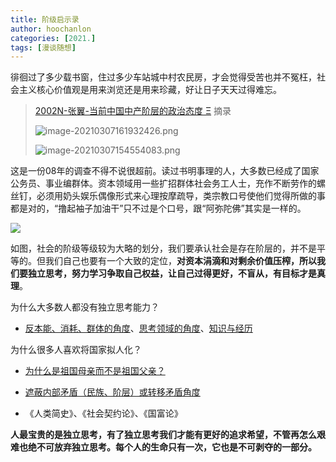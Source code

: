 ```yaml
---
title: 阶级启示录
author: hoochanlon
categories: [2021.]
tags: [漫谈随想]
---
```


徘徊过了多少载书窗，住过多少车站城中村农民房，才会觉得受苦也并不冤枉，社会主义核心价值观是用来浏览还是用来珍藏，好让日子天天过得难忘。

> [2002N-张翼-当前中国中产阶层的政治态度 Ξ](https://www.2002n.com/d/img/upfiles_6/20088211212345.pdf) 摘录
>
> ![image-20210307161932426.png](https://i.loli.net/2021/03/07/WuhDfjUYB1kxesV.png)
>
> ![image-20210307154554083.png](https://i.loli.net/2021/03/07/5Lxwno7HdTqMgJl.png)



<!-- more -->

这是一份08年的调查不得不说很超前。读过书明事理的人，大多数已经成了国家公务员、事业编群体。资本领域用一些扩招群体社会务工人士，充作不断劳作的螺丝钉，必须用奶头娱乐偶像形式来心理按摩疏导，类宗教口号使他们觉得所做的事都是对的，“撸起袖子加油干”只不过是个口号，跟“阿弥陀佛”其实是一样的。

![](https://s1.moetech.me/2021/03/07/2020101216030371.jpg)

如图，社会的阶级等级较为大略的划分，我们要承认社会是存在阶层的，并不是平等的。但我们自己也要有一个大致的定位，**对资本涓滴和对剩余价值压榨，所以我们要独立思考，努力学习争取自己权益，让自己过得更好，不盲从，有目标才是真理**。

为什么大多数人都没有独立思考能力？

* [反本能、消耗、群体的角度](https://www.zhihu.com/question/20364224/answer/1722632290)、[思考领域的角度](https://www.zhihu.com/question/20364224/answer/1674071249)、[知识与经历](https://www.zhihu.com/question/20364224/answer/25514769)

为什么很多人喜欢将国家拟人化？

* [为什么是祖国母亲而不是祖国父亲？](https://www.zhihu.com/question/413610474)

* [遮蔽内部矛盾（民族、阶层）或转移矛盾角度](https://www.zhihu.com/question/30172909/answer/641826915)
* 《人类简史》、《社会契约论》、《国富论》

**人最宝贵的是独立思考，有了独立思考我们才能有更好的追求希望，不管再怎么艰难也绝不可放弃独立思考。每个人的生命只有一次，它也是不可剥夺的一部分。**



<!--
![](https://img.vim-cn.com/8b/2d5d5a43e596ebdbe610f078e04cd48fbdbff7.jpg)
![2020101216030371.jpg(https://i.postimg.cc/GmhPxB9C/2020101216030371.jpg)
 -->
